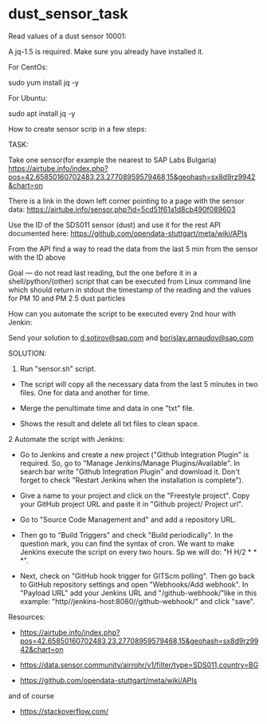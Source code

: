 # dust_sensor_task
Read values of a dust sensor 10001:

A jq-1.5 is required. Make sure you already have installed it. 

For CentOs:

  sudo yum install jq -y 

For Ubuntu:

  sudo apt install jq -y
  
  
How to create sensor scrip in a few steps:

TASK:

Take one sensor(for example the nearest to SAP Labs Bulgaria)
  https://airtube.info/index.php?pos=42.65850160702483,23.27708959579468,15&geohash=sx8d9rz9942&chart=on

There is a link in the down left corner pointing to a page with the sensor data:
  https://airtube.info/sensor.php?id=5cd51f61a1d8cb490f089603

Use the ID of the SDS011 sensor (dust) and use it for the rest API documented here:
  https://github.com/opendata-stuttgart/meta/wiki/APIs

From the API find a way to read the data from the last 5 min from the sensor with the ID above

Goal — do not read last reading, but the one before it in a shell/python/(other) 
script that can be executed from Linux command line which should return in 
stdout the timestamp of the reading and the values for PM 10 and PM 2.5
dust particles 

How can you automate the script to be executed every 2nd hour with Jenkin:

Send your solution to d.sotirov@sap.com and borislav.arnaudov@sap.com


SOLUTION:
 1. Run "sensor.sh" script.
   
   - The script will copy all the necessary data from the last 5 minutes in two files. One for data and another for time.

   - Merge the penultimate time and data in one "txt" file.

   - Shows the result and delete all txt files to clean space. 


 2 Automate the script with Jenkins: 

  - Go to Jenkins and create a new project ("Github Integration Plugin" is required. So, go to "Manage Jenkins/Manage Plugins/Available". In search bar write "Github Integration Plugin" and download it. Don't forget to check "Restart Jenkins when the installation is complete").

   - Give a name to your project and click on the "Freestyle project". Copy your GitHub project URL and paste it in "Github project/ Project url".

   - Go to "Source Code Management and" and add a repository URL. 

   - Then go to "Build Triggers" and check "Build periodically". In the question mark, you can find the syntax of cron. We want to make Jenkins execute the script on every two hours. Sp we will do: "H H/2 * * *".   
   
   - Next, check on "GitHub hook trigger for GITScm polling". Then go back to GitHub repository settings and open "Webhooks/Add webhook". In "Payload URL" add your Jenkins URL and "/github-webhook/"like in this example: "http//jenkins-host:8080//github-webhook/" and click "save". 



Resources: 

 - https://airtube.info/index.php?pos=42.65850160702483,23.27708959579468,15&geohash=sx8d9rz9942&chart=on

 - https://data.sensor.community/airrohr/v1/filter/type=SDS011,country=BG 

 - https://github.com/opendata-stuttgart/meta/wiki/APIs

 and of course

 - https://stackoverflow.com/
